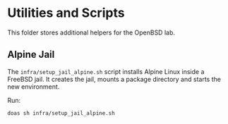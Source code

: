 # Utilities and Scripts

This folder stores additional helpers for the OpenBSD lab.

## Alpine Jail

The `infra/setup_jail_alpine.sh` script installs Alpine Linux inside a FreeBSD jail. It creates the jail, mounts a package directory and starts the new environment.

Run:

```sh
doas sh infra/setup_jail_alpine.sh
```
